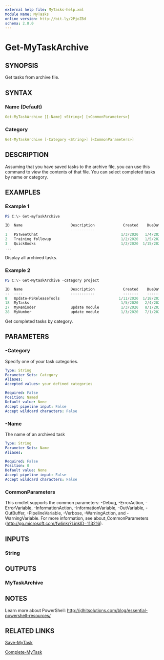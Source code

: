 ```yaml
---
external help file: MyTasks-help.xml
Module Name: MyTasks
online version: http://bit.ly/2PjoZBd
schema: 2.0.0
---
```


# Get-MyTaskArchive

## SYNOPSIS

Get tasks from archive file.

## SYNTAX

### Name (Default)

```yaml
Get-MyTaskArchive [[-Name] <String>] [<CommonParameters>]
```

### Category

```yaml
Get-MyTaskArchive [-Category <String>] [<CommonParameters>]
```

## DESCRIPTION

Assuming that you have saved tasks to the archive file, you can use this command to view the contents of that file. You can select completed tasks by name or category.

## EXAMPLES

### Example 1

```powershell
PS C:\> Get-myTaskArchive

ID  Name                      Description             Created    DueDate Completed  Category
--  ----                      -----------             -------    ------- ---------  --------
1   PSTweetChat                                      1/3/2020   1/4/2020 1/3/2020   work
2   Training followup                                1/2/2020   1/5/2020 1/3/2020   Work
3   QuickBooks                                       1/2/2020  1/15/2020 1/5/2020   Business
...
```

Display all archived tasks.

### Example 2

```powershell
PS C:\> Get-MytaskArchive -category project

ID  Name                      Description             Created    DueDate Completed  Category
--  ----                      -----------             -------    ------- ---------  --------
8   Update-PSReleaseTools                           1/11/2020  1/18/2020 1/11/2020  project
18  MyTasks                                          1/5/2020   2/4/2020 2/5/2020   Project
27  MyReminder                update module          1/3/2020   8/1/2020 10/22/2020 Project
28  MyNumber                  update module          1/3/2020   7/1/2020 10/22/2020 Project
```

Get completed tasks by category.

## PARAMETERS

### -Category

Specify one of your task categories.

```yaml
Type: String
Parameter Sets: Category
Aliases:
Accepted values: your defined categories

Required: False
Position: Named
Default value: None
Accept pipeline input: False
Accept wildcard characters: False
```

### -Name

The name of an archived task

```yaml
Type: String
Parameter Sets: Name
Aliases:

Required: False
Position: 0
Default value: None
Accept pipeline input: False
Accept wildcard characters: False
```

### CommonParameters

This cmdlet supports the common parameters: -Debug, -ErrorAction, -ErrorVariable, -InformationAction, -InformationVariable, -OutVariable, -OutBuffer, -PipelineVariable, -Verbose, -WarningAction, and -WarningVariable.
For more information, see about_CommonParameters (http://go.microsoft.com/fwlink/?LinkID=113216).

## INPUTS

### String

## OUTPUTS

### MyTaskArchive

## NOTES

Learn more about PowerShell: http://jdhitsolutions.com/blog/essential-powershell-resources/

## RELATED LINKS

[Save-MyTask](Save-MyTask.md)

[Complete-MyTask](Complete-MyTask.md)